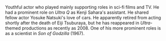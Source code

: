 <!-- Yasuhiko Saijo -->

Youthful actor who played mainly supporting roles in sci-fi films and TV. He had a prominent role on _Ultra Q_ as Kenji Sahara's assistant. He shared fellow actor Yosuke Natsuki's love of cars. He apparently retired from acting shortly after the death of Eiji Tsuburaya, but he has reappeared in _Ultra_-themed productions as recently as 2008. One of his more prominent roles is as a scientist in _Son of Godzilla_ (1967).